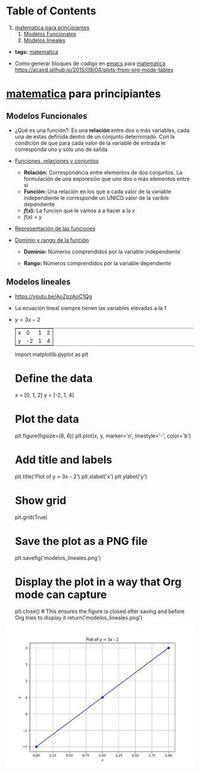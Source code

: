 
# Table of Contents

1.  [matematica para principiantes](#org83fb998)
    1.  [Modelos Funcionales](#org72415a7)
    2.  [Modelos lineales](#org8967ba3)

-   **tags:** [matematica](matematica.md)

-   Como generar bloques de codigo en [emacs](20230318192052-emacs.md) para [matematica](matematica.md) <https://acaird.github.io/2015/09/04/plots-from-org-mode-tables>


<a id="org83fb998"></a>

# [matematica](matematica.md) para principiantes


<a id="org72415a7"></a>

## Modelos Funcionales

-   ¿Qué es una función?: Es una **relación** entre dos o más variables, cada una de estas definida dentro de un conjunto determinado. Con la condición de que para cada valor de la variable de entrada le corresponda uno y solo uno de salida
-   [Funciones, relaciones y conjuntos](https://youtu.be/Ll7xfe3HoZE)
    -   **Relación:** Correspondncia entre elementos de dos conjuntos. La formulación de una exporesión que uno dos o más elementos entre si
    -   **Función:** Una relación en los que a cada valor de la variable independiente le corresponde un UNICO valor de la varible dependiente
    -   **$f(x)$:** La funcion que le vamos a a hacer a la $x$
    -   $f(x)$ = $y$

-   [Representación de las funciones](https://youtu.be/A7OrJ8IlIeE)
-   [Dominio y rango de la función](https://youtu.be/H40lcwlgPMk)
    -   **Dominio:** Números comprendidos por la variable independiente
    
    -   **Rango:** Números comprendidos por la variable dependiente


<a id="org8967ba3"></a>

## Modelos lineales

-   <https://youtu.be/AoZpzAoC1Qg>
-   La ecuación lineal siempre tienen las variables elevadas a la 1
-   $y = 3x-2$
    
    <table border="2" cellspacing="0" cellpadding="6" rules="groups" frame="hsides">
    
    
    <colgroup>
    <col  class="org-left" />
    
    <col  class="org-right" />
    
    <col  class="org-right" />
    
    <col  class="org-right" />
    </colgroup>
    <tbody>
    <tr>
    <td class="org-left">x</td>
    <td class="org-right">0</td>
    <td class="org-right">1</td>
    <td class="org-right">2</td>
    </tr>
    
    
    <tr>
    <td class="org-left">y</td>
    <td class="org-right">-2</td>
    <td class="org-right">1</td>
    <td class="org-right">4</td>
    </tr>
    </tbody>
    </table>

    import matplotlib.pyplot as plt
    
    
    # Define the data
    x = [0, 1, 2]
    y = [-2, 1, 4]
    
    # Plot the data
    plt.figure(figsize=(8, 6))
    plt.plot(x, y, marker='o', linestyle='-', color='b')
    
    # Add title and labels
    plt.title('Plot of y = 3x - 2')
    plt.xlabel('x')
    plt.ylabel('y')
    
    # Show grid
    plt.grid(True)
    
    # Save the plot as a PNG file
    plt.savefig('modelos_lineales.png')
    
    # Display the plot in a way that Org mode can capture
    plt.close()  # This ensures the figure is closed after saving and before Org tries to display it
    return('modelos_lineales.png')

![img](modelos_lineales.png)


